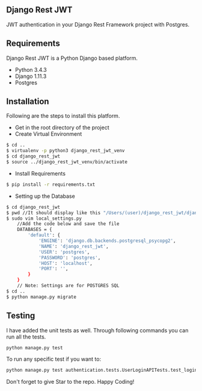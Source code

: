 Django Rest JWT
---------------
JWT authentication in your Django Rest Framework project with Postgres.

Requirements
------------
Django Rest JWT is a Python Django based platform. 

- Python 3.4.3
- Django 1.11.3
- Postgres

Installation
------------
Following are the steps to install this platform.

- Get in the root directory of the project
- Create Virtual Environment
```sh
$ cd ..
$ virtualenv -p python3 django_rest_jwt_venv
$ cd django_rest_jwt
$ source ../django_rest_jwt_venv/bin/activate
```
- Install Requirements
```sh
$ pip install -r requirements.txt
```
- Setting up the Database
```sh
$ cd django_rest_jwt
$ pwd //It should display like this "/Users/(user)/django_rest_jwt/django_rest_jwt"
$ sudo vim local_settings.py
    //Add the code below and save the file
    DATABASES = {
        'default': {
            'ENGINE': 'django.db.backends.postgresql_psycopg2',
            'NAME': 'django_rest_jwt',
            'USER': 'postgres',
            'PASSWORD': 'postgres',
            'HOST': 'localhost',
            'PORT': '',
        }
    }
    // Note: Settings are for POSTGRES SQL
$ cd .. 
$ python manage.py migrate 
```

Testing
-------
I have added the unit tests as well. Through following commands you can run all the tests.

```sh
python manage.py test  
```
To run any specific test if you want to:
```sh
python manage.py test authentication.tests.UserLoginAPITests.test_login_user 
```

Don't forget to give Star to the repo. Happy Coding!